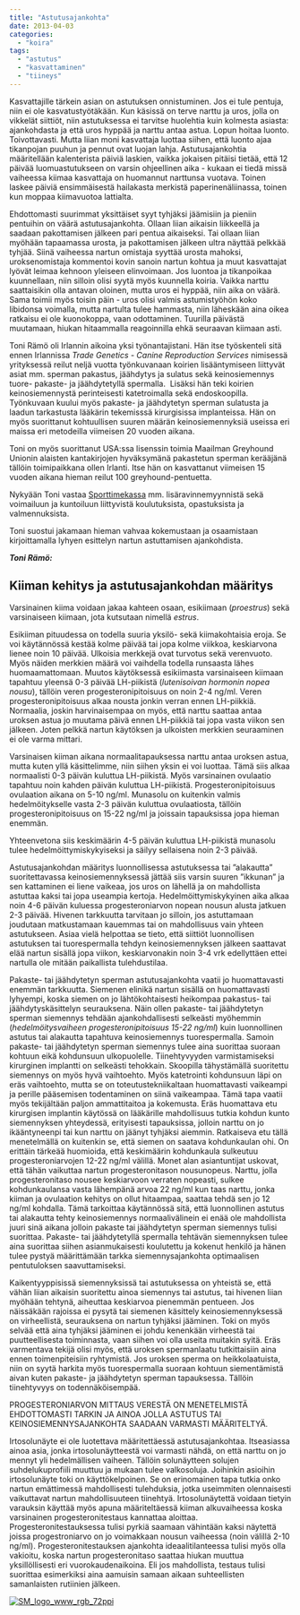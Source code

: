 ```yaml
---
title: "Astutusajankohta"
date: 2013-04-03
categories: 
  - "koira"
tags: 
  - "astutus"
  - "kasvattaminen"
  - "tiineys"
---
```


Kasvattajille tärkein asian on astutuksen onnistuminen. Jos ei tule pentuja, niin ei ole kasvatustyötäkään. Kun käsissä on terve narttu ja uros, jolla on vikkelät siittiöt, niin astutuksessa ei tarvitse huolehtia kuin kolmesta asiasta: ajankohdasta ja että uros hyppää ja narttu antaa astua. Lopun hoitaa luonto. Toivottavasti. Mutta liian moni kasvattaja luottaa siihen, että luonto ajaa tikanpojan puuhun ja pennut ovat luojan lahja. Astutusajankohtia määritellään kalenterista päiviä laskien, vaikka jokaisen pitäisi tietää, että 12 päivää luomuastutukseen on varsin ohjeellinen aika - kukaan ei tiedä missä vaiheessa kiimaa kasvattaja on huomannut narttunsa vuotava. Toinen laskee päiviä ensimmäisestä hailakasta merkistä paperinenäliinassa, toinen kun moppaa kiimavuotoa lattialta.

<!--more-->

Ehdottomasti suurimmat yksittäiset syyt tyhjäksi jäämisiin ja pieniin pentuihin on väärä astutusajankohta. Ollaan liian aikaisin liikkeellä ja saadaan pakottamisen jälkeen pari pentua aikaiseksi. Tai ollaan liian myöhään tapaamassa urosta, ja pakottamisen jälkeen ultra näyttää pelkkää tyhjää. Siinä vaiheessa nartun omistaja syyttää urosta mahoksi, uroksenomistaja kommentoi kovin sanoin nartun kohtua ja muut kasvattajat lyövät leimaa kehnoon yleiseen elinvoimaan. Jos luontoa ja tikanpoikaa kuunnellaan, niin silloin olisi syytä myös kuunnella koiria. Vaikka narttu saattaisikin olla antavan oloinen, mutta uros ei hyppää, niin aika on väärä. Sama toimii myös toisin päin - uros olisi valmis astumistyöhön koko libidonsa voimalla, mutta nartulta tulee hammasta, niin läheskään aina oikea ratkaisu ei ole kuonokoppa, vaan odottaminen. Tuurilla päivästä muutamaan, hiukan hitaammalla reagoinnilla ehkä seuraavan kiimaan asti.

Toni Rämö oli Irlannin aikoina yksi työnantajistani. Hän itse työskenteli sitä ennen Irlannissa _Trade Genetics - Canine Reproduction Services_ nimisessä yrityksessä reilut neljä vuotta työnkuvanaan koirien lisääntymiseen liittyvät asiat mm. sperman pakastus, jäähdytys ja sulatus sekä keinosiemennys tuore- pakaste- ja jäähdytetyllä spermalla.  Lisäksi hän teki koirien keinosiemennystä perinteisesti katetroimalla sekä endoskoopilla. Työnkuvaan kuului myös pakaste- ja jäähdytetyn sperman sulatusta ja laadun tarkastusta lääkärin tekemisssä kirurgisissa implanteissa. Hän on myös suorittanut kohtuullisen suuren määrän keinosiemennyksiä useissa eri maissa eri metodeilla viimeisen 20 vuoden aikana.

Toni on myös suorittanut USA:ssa lisenssin toimia Maailman Greyhound Unionin alaisten kantakirjojen hyväksymänä pakastetun sperman kerääjänä tällöin toimipaikkana ollen Irlanti. Itse hän on kasvattanut viimeisen 15 vuoden aikana hieman reilut 100 greyhound-pentuetta.

Nykyään Toni vastaa [Sporttimekassa](https://www.sporttimekka.fi) mm. lisäravinnemyynnistä sekä voimailuun ja kuntoiluun liittyvistä koulutuksista, opastuksista ja valmennuksista.

Toni suostui jakamaan hieman vahvaa kokemustaan ja osaamistaan kirjoittamalla lyhyen esittelyn nartun astuttamisen ajankohdista.

_**Toni Rämö:**_

## Kiiman kehitys ja astutusajankohdan määritys

Varsinainen kiima voidaan jakaa kahteen osaan, esikiimaan (_proestrus_) sekä varsinaiseen kiimaan, jota kutsutaan nimellä _estrus_.

Esikiiman pituudessa on todella suuria yksilö- sekä kiimakohtaisia eroja. Se voi käytännössä kestää kolme päivää tai jopa kolme viikkoa, keskiarvona lienee noin 10 päivää. Ulkoisia merkkejä ovat turvotus sekä verenvuoto. Myös näiden merkkien määrä voi vaihdella todella runsaasta lähes huomaamattomaan. Muutos käytöksessä esikiimasta varsinaiseen kiimaan tapahtuu yleensä 0-3 päivää LH-piikistä (_lutenisoivan hormonin nopea nousu_), tällöin veren progesteronipitoisuus on noin 2-4 ng/ml. Veren progesteronipitoisuus alkaa nousta jonkin verran ennen LH-piikkiä. Normaalia, joskin harvinaisempaa on myös, että narttu saattaa antaa uroksen astua jo muutama päivä ennen LH-piikkiä tai jopa vasta viikon sen jälkeen. Joten pelkkä nartun käytöksen ja ulkoisten merkkien seuraaminen ei ole varma mittari.

Varsinaisen kiiman aikana normaalitapauksessa narttu antaa uroksen astua, mutta kuten yllä käsittelimme, niin siihen yksin ei voi luottaa. Tämä siis alkaa normaalisti 0-3 päivän kuluttua LH-piikistä. Myös varsinainen ovulaatio tapahtuu noin kahden päivän kuluttua LH-piikistä. Progesteronipitoisuus ovulaation aikana on 5-10 ng/ml. Munasolu on kuitenkin valmis hedelmöitykselle vasta 2-3 päivän kuluttua ovulaatiosta, tällöin progesteronipitoisuus on 15-22 ng/ml ja joissain tapauksissa jopa hieman enemmän.

Yhteenvetona siis keskimäärin 4-5 päivän kuluttua LH-piikistä munasolu tulee hedelmöittymiskykyiseksi ja säilyy sellaisena noin 2-3 päivää.

Astutusajankohdan määritys luonnollisessa astutuksessa tai ”alakautta” suoritettavassa keinosiemennyksessä jättää siis varsin suuren ”ikkunan” ja sen kattaminen ei liene vaikeaa, jos uros on lähellä ja on mahdollista astuttaa kaksi tai jopa useampia kertoja. Hedelmöittymiskykyinen aika alkaa noin 4-6 päivän kuluessa progesteroniarvon nopean nousun alusta jatkuen 2-3 päivää. Hivenen tarkkuutta tarvitaan jo silloin, jos astuttamaan joudutaan matkustamaan kauemmas tai on mahdollisuus vain yhteen astutukseen. Asiaa vielä helpottaa se tieto, että siittiöt luonnollisen astutuksen tai tuorespermalla tehdyn keinosiemennyksen jälkeen saattavat elää nartun sisällä jopa viikon, keskiarvonakin noin 3-4 vrk edellyttäen ettei nartulla ole mitään paikallista tulehdustilaa.

Pakaste- tai jäähdytetyn sperman astutusajankohta vaatii jo huomattavasti enemmän tarkkuutta. Siemenen elinikä nartun sisällä on huomattavasti lyhyempi, koska siemen on jo lähtökohtaisesti heikompaa pakastus- tai jäähdytyskäsittelyn seurauksena. Näin ollen pakaste- tai jäähdytetyn sperman siemennys tehdään ajankohdallisesti selkeästi myöhemmin (_hedelmöitysvaiheen progesteronipitoisuus 15-22 ng/ml_) kuin luonnollinen astutus tai alakautta tapahtuva keinosiemennys tuorespermalla. Samoin pakaste- tai jäähdytetyn sperman siemennys tulee aina suorittaa suoraan kohtuun eikä kohdunsuun ulkopuolelle. Tiinehtyvyyden varmistamiseksi kirurginen implantti on selkeästi tehokkain. Skoopilla tähystämällä suoritettu siemennys on myös hyvä vaihtoehto. Myös katetrointi kohdunsuun läpi on eräs vaihtoehto, mutta se on toteutustekniikaltaan huomattavasti vaikeampi ja perille pääsemisen todentaminen on siinä vaikeampaa. Tämä tapa vaatii myös tekijältään paljon ammattitaitoa ja kokemusta. Eräs huomattava etu kirurgisen implantin käytössä on lääkärille mahdollisuus tutkia kohdun kunto siemennyksen yhteydessä, erityisesti tapauksissa, jolloin narttu on jo ikääntyneenpi tai kun narttu on jäänyt tyhjäksi aiemmin. Ratkaiseva etu tällä menetelmällä on kuitenkin se, että siemen on saatava kohdunkaulan ohi. On erittäin tärkeää huomioida, että keskimäärin kohdunkaula sulkeutuu progesteroniarvojen 12-22 ng/ml välillä. Monet alan asiantuntijat uskovat, että tähän vaikuttaa nartun progesteronitason nousunopeus. Narttu, jolla progesteronitaso nousee keskiarvoon verraten nopeasti, sulkee kohdunkaulansa vasta lähempänä arvoa 22 ng/ml kun taas narttu, jonka kiiman ja ovulaation kehitys on ollut hitaampaa, saattaa tehdä sen jo 12 ng/ml kohdalla. Tämä tarkoittaa käytännössä sitä, että luonnollinen astutus tai alakautta tehty keinosiemennys normaalivälinein ei enää ole mahdollista juuri sinä aikana jolloin pakaste tai jäähdytetyn sperman siemennys tulisi suorittaa. Pakaste- tai jäähdytetyllä spermalla tehtävän siemennyksen tulee aina suorittaa siihen asianmukaisesti koulutettu ja kokenut henkilö ja hänen tulee pystyä määrittämään tarkka siemennysajankohta optimaalisen pentutuloksen saavuttamiseksi.

Kaikentyyppisissä siemennyksissä tai astutuksessa on yhteistä se, että vähän liian aikaisin suoritettu ainoa siemennys tai astutus, tai hivenen liian myöhään tehtynä, aiheuttaa keskiarvoa pienemmän pentueen. Jos näissäkään rajoissa ei pysytä tai siemenen käsittely keinosiemennyksessä on virheellistä, seurauksena on nartun tyhjäksi jääminen. Toki on myös selvää että aina tyhjäksi jääminen ei johdu kenenkään virheestä tai puutteellisesta toiminnasta, vaan siihen voi olla useita muitakin syitä. Eräs varmentava tekijä olisi myös, että uroksen spermanlaatu tutkittaisiin aina ennen toimenpiteisiin ryhtymistä. Jos uroksen sperma on heikkolaatuista, niin on syytä harkita myös tuorespermalla suoraan kohtuun siementämistä aivan kuten pakaste- ja jäähdytetyn sperman tapauksessa. Tällöin tiinehtyvyys on todennäköisempää.

PROGESTERONIARVON MITTAUS VERESTÄ ON MENETELMISTÄ EHDOTTOMASTI TARKIN JA AINOA JOLLA ASTUTUS TAI KEINOSIEMENNYSAJANKOHTA SAADAAN VARMASTI MÄÄRITELTYÄ.

Irtosolunäyte ei ole luotettava määritettäessä astutusajankohtaa. Itseasiassa ainoa asia, jonka irtosolunäytteestä voi varmasti nähdä, on että narttu on jo mennyt yli hedelmällisen vaiheen. Tällöin solunäytteen solujen suhdelukuprofiili muuttuu ja mukaan tulee valkosoluja. Joihinkin asioihin irtosolunäyte toki on käyttökelpoinen. Se on erinomainen tapa tutkia onko nartun emättimessä mahdollisesti tulehduksia, jotka useimmiten olennaisesti vaikuttavat nartun mahdollisuuteen tiinehtyä. Irtosolunäytettä voidaan tietyin varauksin käyttää myös apuna määriteltäessä kiiman alkuvaiheessa koska varsinainen progesteronitestaus kannattaa aloittaa. Progesteronitestauksessa tulisi pyrkiä saamaan vähintään kaksi näytettä joissa progestroniarvo on jo voimakkaan nousun vaiheessa (noin välillä 2-10 ng/ml). Progesteronitestauksen ajankohta ideaalitilanteessa tulisi myös olla vakioitu, koska nartun progesteronitaso saattaa hiukan muuttua yksillöllisesti eri vuorokaudenaikoina. Eli jos mahdollista, testaus tulisi suorittaa esimerkiksi aina aamuisin samaan aikaan suhteellisten samanlaisten rutiinien jälkeen.

[![SM_logo_www_rgb_72ppi](images/SM_logo_www_rgb_72ppi.jpg)](http://www.sporttimekka.fi)
